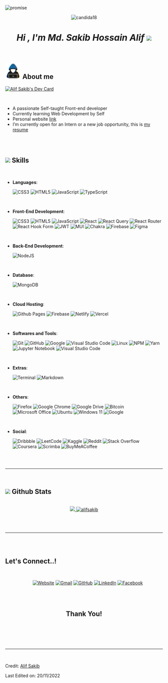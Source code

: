 ![promise](https://user-images.githubusercontent.com/61325788/195209100-ea324707-53b6-4c81-a22e-117dab1c959f.png)
<p align="center"> <img src="https://komarev.com/ghpvc/?username=alifsakib&label=Profile%20views&color=0e75b6&style=plastic" alt="candida18" /> </p>


<h1 align="center"><b><i>Hi , I'm Md. Sakib Hossain Alif</i></b> <img src="https://user-images.githubusercontent.com/5679180/79618120-0daffb80-80be-11ea-819e-d2b0fa904d07.gif" width="35"></h1>



<br>

## <picture><img src = "https://github.com/0xAbdulKhalid/0xAbdulKhalid/raw/main/assets/mdImages/about_me.gif" width = 50px></picture> **About me**

<a href="https://app.daily.dev/AlifSakib"><img src="https://api.daily.dev/devcards/bc493cb95fce4ea297d909aaec8919fb.png?r=9c8" width="200" alt="Alif Sakib's Dev Card"/></a>

<br>

- A passionate Self-taught Front-end developer
- Currently learning Web Development by Self
- Personal website [link]()
- I’m currently open for an Intern or a new job opportunity, this is [my resume](https://docs.google.com/document/d/1DqZP4MBcR_-vejnpgsw1ldws5tk-66R0QbDLT9V04BU/edit?usp=share_link)

<br><br>

## <img src="https://media2.giphy.com/media/QssGEmpkyEOhBCb7e1/giphy.gif?cid=ecf05e47a0n3gi1bfqntqmob8g9aid1oyj2wr3ds3mg700bl&rid=giphy.gif" width ="25"><b> Skills</b>
<br>

<p align="center">

- **Languages**:
  
  
  ![CSS3](https://img.shields.io/badge/css3-%231572B6.svg?style=for-the-badge&logo=css3&logoColor=white)
  ![HTML5](https://img.shields.io/badge/html5-%23E34F26.svg?style=for-the-badge&logo=html5&logoColor=white)
  ![JavaScript](https://img.shields.io/badge/javascript-%23323330.svg?style=for-the-badge&logo=javascript&logoColor=%23F7DF1E)
  ![TypeScript](https://img.shields.io/badge/typescript-%23007ACC.svg?style=for-the-badge&logo=typescript&logoColor=white)
  
  
<br>   
    
- **Front-End Development**:

   ![CSS3](https://img.shields.io/badge/css3-%231572B6.svg?style=for-the-badge&logo=css3&logoColor=white)
   ![HTML5](https://img.shields.io/badge/html5-%23E34F26.svg?style=for-the-badge&logo=html5&logoColor=white)
   ![JavaScript](https://img.shields.io/badge/javascript-%23323330.svg?style=for-the-badge&logo=javascript&logoColor=%23F7DF1E)
   ![React](https://img.shields.io/badge/react-%2320232a.svg?style=for-the-badge&logo=react&logoColor=%2361DAFB)
   ![React Query](https://img.shields.io/badge/-React%20Query-FF4154?style=for-the-badge&logo=react%20query&logoColor=white)
   ![React Router](https://img.shields.io/badge/React_Router-CA4245?style=for-the-badge&logo=react-router&logoColor=white)
   ![React Hook Form](https://img.shields.io/badge/React%20Hook%20Form-%23EC5990.svg?style=for-the-badge&logo=reacthookform&logoColor=white)
   ![JWT](https://img.shields.io/badge/JWT-black?style=for-the-badge&logo=JSON%20web%20tokens)
   ![MUI](https://img.shields.io/badge/MUI-%230081CB.svg?style=for-the-badge&logo=mui&logoColor=white)
   ![Chakra](https://img.shields.io/badge/chakra-%234ED1C5.svg?style=for-the-badge&logo=chakraui&logoColor=white)
   ![Firebase](https://img.shields.io/badge/Firebase-039BE5?style=for-the-badge&logo=Firebase&logoColor=white)
   ![Figma](https://img.shields.io/badge/figma-%23F24E1E.svg?style=for-the-badge&logo=figma&logoColor=white)

<br>   
    
- **Back-End Development**:
  
    ![NodeJS](https://img.shields.io/badge/node.js-6DA55F?style=for-the-badge&logo=node.js&logoColor=white)
  
  <br>   
    
- **Database**:
  
    ![MongoDB](https://img.shields.io/badge/MongoDB-%234ea94b.svg?style=for-the-badge&logo=mongodb&logoColor=white)
  
<br>

- **Cloud Hosting**:

    ![Github Pages](https://img.shields.io/badge/GitHub%20Pages-%23327FC7.svg?style=for-the-badge&logo=github&logoColor=white)
    ![Firebase](https://img.shields.io/badge/firebase-%23039BE5.svg?style=for-the-badge&logo=firebase)
    ![Netlify](https://img.shields.io/badge/netlify-%23000000.svg?style=for-the-badge&logo=netlify&logoColor=#00C7B7)
    ![Vercel](https://img.shields.io/badge/vercel-%23000000.svg?style=for-the-badge&logo=vercel&logoColor=white)
    
<br>

- **Softwares and Tools**:

    ![Git](https://img.shields.io/badge/git-%23F05033.svg?style=for-the-badge&logo=git&logoColor=white)
    ![GitHub](https://img.shields.io/badge/github-%23121011.svg?style=for-the-badge&logo=github&logoColor=white)
    ![Google](https://img.shields.io/badge/google-%234285F4.svg?style=for-the-badge&logo=google&logoColor=white)
    ![Visual Studio Code](https://img.shields.io/badge/Visual%20Studio%20Code-0078d7.svg?style=for-the-badge&logo=visual-studio-code&logoColor=white)
    ![Linux](https://img.shields.io/badge/Linux-FCC624?style=for-the-badge&logo=linux&logoColor=black)
    ![NPM](https://img.shields.io/badge/NPM-%23000000.svg?style=for-the-badge&logo=npm&logoColor=white)
    ![Yarn](https://img.shields.io/badge/yarn-%232C8EBB.svg?style=for-the-badge&logo=yarn&logoColor=white)
    ![Jupyter Notebook](https://img.shields.io/badge/jupyter-%23FA0F00.svg?style=for-the-badge&logo=jupyter&logoColor=white)
   ![Visual Studio Code](https://img.shields.io/badge/Visual%20Studio%20Code-0078d7.svg?style=for-the-badge&logo=visual-studio-code&logoColor=white)

<br>

- **Extras**:

    ![Terminal](https://img.shields.io/badge/Terminal-%23054020?style=for-the-badge&logo=gnu-bash&logoColor=white)
    ![Markdown](https://img.shields.io/badge/markdown-%23000000.svg?style=for-the-badge&logo=markdown&logoColor=white)   

<br>
  
- **Others**:
  
  ![Firefox](https://img.shields.io/badge/Firefox-FF7139?style=for-the-badge&logo=Firefox-Browser&logoColor=white)
  ![Google Chrome](https://img.shields.io/badge/Google%20Chrome-4285F4?style=for-the-badge&logo=GoogleChrome&logoColor=white)
  ![Google Drive](https://img.shields.io/badge/Google%20Drive-4285F4?style=for-the-badge&logo=googledrive&logoColor=white)
  ![Bitcoin](https://img.shields.io/badge/Bitcoin-000?style=for-the-badge&logo=bitcoin&logoColor=white)
  ![Microsoft Office](https://img.shields.io/badge/Microsoft_Office-D83B01?style=for-the-badge&logo=microsoft-office&logoColor=white)
  ![Ubuntu](https://img.shields.io/badge/Ubuntu-E95420?style=for-the-badge&logo=ubuntu&logoColor=white)
  ![Windows 11](https://img.shields.io/badge/Windows%2011-%230079d5.svg?style=for-the-badge&logo=Windows%2011&logoColor=white)
  ![Google](https://img.shields.io/badge/google-4285F4?style=for-the-badge&logo=google&logoColor=white)
  
  <br>
  
- **Social**:
  
  ![Dribbble](https://img.shields.io/badge/Dribbble-EA4C89?style=for-the-badge&logo=dribbble&logoColor=white)
  ![LeetCode](https://img.shields.io/badge/LeetCode-000000?style=for-the-badge&logo=LeetCode&logoColor=#d16c06)
  ![Kaggle](https://img.shields.io/badge/Kaggle-035a7d?style=for-the-badge&logo=kaggle&logoColor=white)
  ![Reddit](https://img.shields.io/badge/Reddit-%23FF4500.svg?style=for-the-badge&logo=Reddit&logoColor=white)
  ![Stack Overflow](https://img.shields.io/badge/-Stackoverflow-FE7A16?style=for-the-badge&logo=stack-overflow&logoColor=white)
  ![Coursera](https://img.shields.io/badge/Coursera-%230056D2.svg?style=for-the-badge&logo=Coursera&logoColor=white)
  ![Scrimba](https://img.shields.io/badge/scrimba-2B283A?style=for-the-badge&logo=scrimba&logoColor=white)
  ![BuyMeACoffee](https://img.shields.io/badge/Buy%20Me%20a%20Coffee-ffdd00?style=for-the-badge&logo=buy-me-a-coffee&logoColor=black)
  
</p>

<br>
<br>

-----

<br>


## <img src="https://media.giphy.com/media/iY8CRBdQXODJSCERIr/giphy.gif" width="35"><b> Github Stats </b>
<br>

<div align="center">

<a href="https://github.com/alifsakib/">
  <img src="https://github-readme-stats.vercel.app/api?username=alifsakib&include_all_commits=true&count_private=true&show_icons=true&line_height=20&title_color=7A7ADB&icon_color=2234AE&text_color=D3D3D3&bg_color=0,000000,130F40" width="450"/>
  <img src="https://github-readme-stats.vercel.app/api/top-langs?username=alifsakib&show_icons=true&locale=en&layout=compact&line_height=20&title_color=7A7ADB&icon_color=2234AE&text_color=D3D3D3&bg_color=0,000000,130F40" width="375"  alt="alifsakib"/>

</a>
</div>

<br>
<br>
<br>

-----

<br>
<br>

## <b> Let's Connect..!</b>
<br>
<div align='left'>

<ul>
<p align="center">
  <a href="https://alifsakib.github.io/personal-site/"><img src="https://img.icons8.com/bubbles/50/000000/web.png" alt="Website"/></a>
	<a href="mailto:candida.alifsakib@gmail.com"><img src="https://img.icons8.com/bubbles/50/000000/gmail.png" alt="Gmail"/></a>
	<a href="https://github.com/alifsakib"><img src="https://img.icons8.com/bubbles/50/000000/github.png" alt="GitHub"/></a>
	<a href="https://linkedin.com/in/alifsakib"><img src="https://img.icons8.com/bubbles/50/000000/linkedin.png" alt="LinkedIn"/></a>
	<a href="https://www.facebook.com/alif.sakib.1671"><img src="https://img.icons8.com/bubbles/50/000000/facebook-new.png" alt="Facebook"/></a>
</p>
	
</ul>
</div>

<br>
<br>

<div align='center'>

## <b>Thank You!</b>

</div>
<br>
<br>
<br>
<br>

---

<br>

Credit: [Alif Sakib](https://github.com/AlifSakib)

Last Edited on: 20/11/2022
